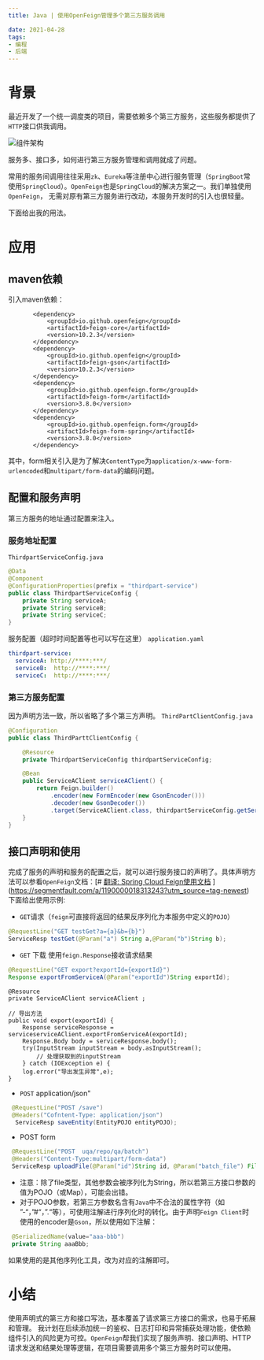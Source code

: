 ```yaml
---
title: Java | 使用OpenFeign管理多个第三方服务调用

date: 2021-04-28
tags:
- 编程
- 后端
---
```



# 背景
最近开发了一个统一调度类的项目，需要依赖多个第三方服务，这些服务都提供了`HTTP`接口供我调用。

![组件架构](https://img-blog.csdnimg.cn/img_convert/1ff2d029d047f2573ccf599a473dea8d.png)

服务多、接口多，如何进行第三方服务管理和调用就成了问题。

常用的服务间调用往往采用`zk`、`Eureka`等注册中心进行服务管理（`SpringBoot`常使用`SpringCloud`）。`OpenFeign`也是`SpringCloud`的解决方案之一。我们单独使用`OpenFeign`， 无需对原有第三方服务进行改动，本服务开发时的引入也很轻量。

下面给出我的用法。

# 应用
## maven依赖
引入maven依赖：
 ```
        <dependency>
            <groupId>io.github.openfeign</groupId>
            <artifactId>feign-core</artifactId>
            <version>10.2.3</version>
        </dependency>
        <dependency>
            <groupId>io.github.openfeign</groupId>
            <artifactId>feign-gson</artifactId>
            <version>10.2.3</version>
        </dependency>
        <dependency>
            <groupId>io.github.openfeign.form</groupId>
            <artifactId>feign-form</artifactId>
            <version>3.8.0</version>
        </dependency>
        <dependency>
            <groupId>io.github.openfeign.form</groupId>
            <artifactId>feign-form-spring</artifactId>
            <version>3.8.0</version>
        </dependency>
```
其中，form相关引入是为了解决`ContentType`为`application/x-www-form-urlencoded`和`multipart/form-data`的编码问题。
## 配置和服务声明
第三方服务的地址通过配置来注入。
### 服务地址配置
`ThirdpartServiceConfig.java` 
```java
@Data
@Component
@ConfigurationProperties(prefix = "thirdpart-service")
public class ThirdpartServiceConfig {
    private String serviceA;
    private String serviceB;
    private String serviceC;
}
```
服务配置（超时时间配置等也可以写在这里）
 `application.yaml`
```yaml
thirdpart-service:
  serviceA: http://****:***/
  serviceB:  http://****:***/
  serviceC:  http://****:***/
```
### 第三方服务配置
因为声明方法一致，所以省略了多个第三方声明。
`ThirdPartClientConfig.java`
```java
@Configuration
public class ThirdParttClientConfig {

    @Resource
    private ThirdpartServiceConfig thirdpartServiceConfig;

    @Bean
    public ServiceAClient serviceAClient() {
        return Feign.builder()
            .encoder(new FormEncoder(new GsonEncoder()))
            .decoder(new GsonDecoder())
            .target(ServiceAClient.class, thirdpartServiceConfig.getServiceA());
    }
}
```
## 接口声明和使用
完成了服务的声明和服务的配置之后，就可以进行服务接口的声明了。具体声明方法可以参看`OpenFeign`文档：[# [翻译: Spring Cloud Feign使用文档](https://segmentfault.com/a/1190000018313243)
](https://segmentfault.com/a/1190000018313243?utm_source=tag-newest)
下面给出使用示例:
- `GET`请求（`feign`可直接将返回的结果反序列化为本服务中定义的`POJO`）
```java
@RequestLine("GET testGet?a={a}&b={b}")
ServiceResp testGet(@Param("a") String a,@Param("b")String b);
```
- `GET` 下载
使用`feign.Response`接收请求结果
```java
@RequestLine("GET export?exportId={exportId}")
Response exportFromServiceA(@Param("exportId")String exportId);
```

```
@Resource
private ServiceAClient serviceAClient ;

// 导出方法
public void export(exportId) {
    Response serviceResponse = serviceserviceAClient.exportFromServiceA(exportId);
    Response.Body body = serviceResponse.body();
    try(InputStream inputStream = body.asInputStream();
        // 处理获取到的inputStream
    } catch (IOException e) {
    log.error("导出发生异常",e);
}
```
- `POST` application/json"
```java
 @RequestLine("POST /save")
 @Headers("Cofntent-Type: application/json")
  ServiceResp saveEntity(EntityPOJO entityPOJO);
````
- POST form
```java
 @RequestLine("POST  uqa/repo/qa/batch")
 @Headers("Content-Type:multipart/form-data")
 ServiceResp uploadFile(@Param("id")String id, @Param("batch_file") File file);
```
-  注意：除了file类型，其他参数会被序列化为String，所以若第三方接口参数的值为POJO（或Map），可能会出错。
-  对于POJO参数，若第三方参数名含有`Java`中不合法的属性字符（如 ”-“，”#“，”.“等），可使用注解进行序列化时的转化。由于声明`Feign Client`时使用的encoder是`Gson`，所以使用如下注解：
```java 
 @SerializedName(value="aaa-bbb")
 private String aaaBbb;
```
如果使用的是其他序列化工具，改为对应的注解即可。
# 小结
使用声明式的第三方和接口写法，基本覆盖了请求第三方接口的需求，也易于拓展和管理。
我计划在后续添加统一的鉴权、日志打印和异常捕获处理功能，使依赖组件引入的风险更为可控。`OpenFeign`帮我们实现了服务声明、接口声明、HTTP请求发送和结果处理等逻辑，在项目需要调用多个第三方服务时可以使用。
